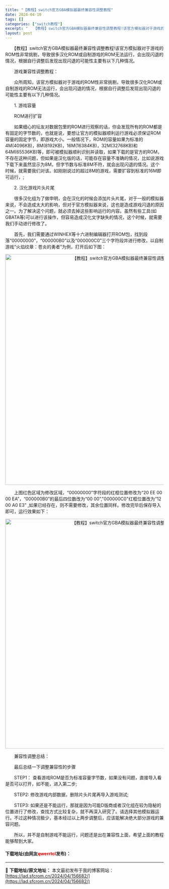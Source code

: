```yaml
---
title: "【教程】switch官方GBA模拟器最终兼容性调整教程"
date: 2024-04-10
tags: []
categories: ["switch教程"]
excerpt: "　　【教程】switch官方GBA模拟器最终兼容性调整教程!该官方模拟器对于游戏的ROM性非常挑剔，导致很多汉化ROM或自制游戏的ROM无法运行，会出现闪退的情况，根据自行调整后发现出现闪退的可能性主要有以下几种情况。 　　游戏兼容性调整教程： 　　众所周知，该官方模拟器对于游戏的ROM性非常挑剔，&hellip;"
layout: post
---
```


 <p>　　【教程】switch官方GBA模拟器最终兼容性调整教程!该官方模拟器对于游戏的ROM性非常挑剔，导致很多汉化ROM或自制游戏的ROM无法运行，会出现闪退的情况，根据自行调整后发现出现闪退的可能性主要有以下几种情况。</p> <p>　　游戏兼容性调整教程：</p> <p>　　众所周知，该官方模拟器对于游戏的ROM性非常挑剔，导致很多汉化ROM或自制游戏的ROM无法运行，会出现闪退的情况，根据自行调整后发现出现闪退的可能性主要有以下几种情况。</p> <p>　　1. 游戏容量</p> <p>　　ROM进行扩容</p> <p>　　如果细心的坛友对数据包里的ROM进行观察的话，你会发现所有的ROM都是有固定的字节数的，也就是说，要想让官方的模拟器顺利运行游戏必须保证ROM容量的固定字节，即游戏大小。一般情况下，ROM的容量如果为标准的4M(4096KB)，8M(8192KB)，16M(16384KB)，32M(32768KB)和64M(65536KB)等，即可被模拟器顺利识别并读取，如果下载的是官方的ROM，不存在这种问题，但如果是汉化版的话，可能存在容量不准确的情况，比如说游戏下载下来虽然显示为8M，但字节数与标准8M不符，就会出现闪退的情况。这个时候，就需要我们对该。如刚刚说过的超过8M的游戏，需要扩容到标准的16M即可运行，;</p> <p>　　2. 汉化游戏片头片尾</p> <p>　　很多汉化组为了做申明，会在汉化的时候会添加片头片尾，对于一般的模拟器来说，不会造成太大的影响，但对于官方模拟器来说，这也是造成游戏闪退的原因之一。为了解决这个问题，就必须去掉这些影响运行的内容。虽然有些工具(如GBATA等)可以进行该操作，但容易造成汉化文字缺失的情况，这个时候，就需要我们手动进行修改了。</p> <p>　　首先，我们需要通过WINHEX等十六进制编辑器打开ROM包，找到段落&ldquo;00000000&rdquo;，&ldquo;000000B0&rdquo;以及&ldquo;000000C0&rdquo;三个字符段并进行修改，以自制游戏&ldquo;火焰纹章：苍炎的勇者&rdquo;为例，打开后如下图：</p> <p align="center"><img align="" border="0" src="https://lad.sfcrom.cn/wp-content/uploads/2024/04/20240410_661631c7974ec.webp" width="734" alt="【教程】switch官方GBA模拟器最终兼容性调整教程" /></p> <p>　　上图红色区域为修改区域，&ldquo;00000000&rdquo;字符段的红框位置修改为&ldquo;20 EE 00 00 EA&rdquo;，&ldquo;000000B0&rdquo;的最后四位数改为&ldquo;00 00&rdquo;,&quot;000000C0&quot;红框位置改为&ldquo;12 00 A0 E3&rdquo; ,如果已经存在，则不需要修改，其余位置同样。修改完毕后保存导入即可，运行效果如下：</p> <p align="center"><img align="" border="0" src="https://lad.sfcrom.cn/wp-content/uploads/2024/04/20240410_661631c7f1431.webp" width="731" alt="【教程】switch官方GBA模拟器最终兼容性调整教程" /></p> <p>　　兼容性调整总结：</p> <p>　　最后总结一下调整兼容性的步骤</p> <p>　　STEP1： 查看游戏ROM是否为标准容量字节数，如果没有问题，直接导入看是否可以打开，如不能，进入第二步;</p> <p>　　STEP2: 修改游戏内部数据，删除片头片尾再导入游戏测试;</p> <p>　　STEP3: 如果还是不能运行，那就是因为可能D版商或者汉化组在较为隐秘的位置进行了修改，查找方式比较复杂，就不再深入研究了。请选择其他模拟器运行。不过这种情况极少，基本经过以上两步调整后，应该能解决绝大部分游戏的兼容问题。</p> <p>　　所以，并不是自制游戏不能运行，问题还是出在兼容性上面，希望上面的教程能够帮到大家。</p> <p><h4>下载地址(由网友<font color="red">qwerrtcl</font>发布)：</h4></p> 

---
📖 **下载地址/原文地址：** 本文最初发布于我的博客网站：[https://lad.sfcrom.cn/2024/04/156682/](https://lad.sfcrom.cn/2024/04/156682/)
